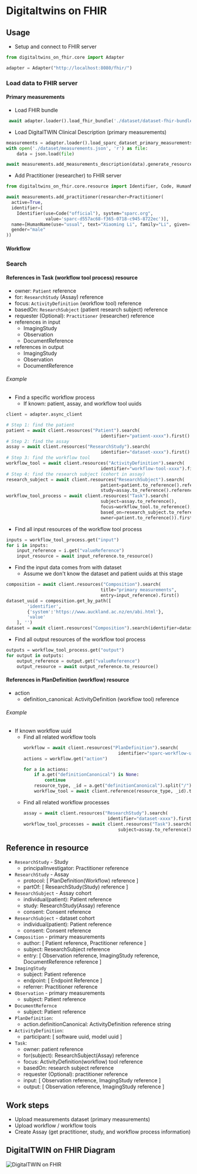 # Digitaltwins on FHIR

## Usage

- Setup and connect to FHIR server

```python
from digitaltwins_on_fhir.core import Adapter

adapter = Adapter("http://localhost:8080/fhir/")
```

### Load data to FHIR server

#### Primary measurements

- Load FHIR bundle
```python
 await adapter.loader().load_fhir_bundle('./dataset/dataset-fhir-bundles')
```
- Load DigitalTWIN Clinical Description (primary measurements)
```python
measurements = adapter.loader().load_sparc_dataset_primary_measurements()
with open('./dataset/measurements.json', 'r') as file:
    data = json.load(file)

await measurements.add_measurements_description(data).generate_resources()
```
- Add Practitioner (researcher) to FHIR server

```python
from digitaltwins_on_fhir.core.resource import Identifier, Code, HumanName, Practitioner

await measurements.add_practitioner(researcher=Practitioner(
  active=True,
  identifier=[
    Identifier(use=Code("official"), system="sparc.org",
               value='sparc-d557ac68-f365-0718-c945-8722ec')],
  name=[HumanName(use="usual", text="Xiaoming Li", family="Li", given=["Xiaoming"])],
  gender="male"
))
```

#### Workflow

### Search
#### References in Task (workflow tool process) resource
- owner: `Patient` reference
- for: `ResearchStudy` (Assay) reference
- focus: `ActivityDefinition` (workflow tool) reference
- basedOn: `ResearchSubject` (patient research subject) reference
- requester (Optional): `Practitioner` (researcher) reference
- references in input
  - ImagingStudy
  - Observation
  - DocumentReference
- references in output
  - ImagingStudy
  - Observation
  - DocumentReference

###### Example

- Find a specific workflow process
  - If known: patient, assay, and workflow tool uuids

```python
client = adapter.async_client

# Step 1: find the patient
patient = await client.resources("Patient").search(
                                    identifier="patient-xxxx").first()
# Step 2: find the assay
assay = await client.resources("ResearchStudy").search(
                                    identifier="dataset-xxxx").first()
# Step 3: find the workflow tool
workflow_tool = await client.resources("ActivityDefinition").search(
                                    identifier="workflow-tool-xxxx").first()
# Step 4: find the research subject (cohort in assay)
research_subject = await client.resources("ResearchSubject").search(
                                    patient=patient.to_reference().reference,
                                    study=assay.to_reference().reference).first()
workflow_tool_process = await client.resources("Task").search(
                                    subject=assay.to_reference(),
                                    focus=workflow_tool.to_reference(),
                                    based_on=research_subject.to_reference(),
                                    owner=patient.to_reference()).first()
```
- Find all input resources of the workflow tool process
```python
inputs = workflow_tool_process.get("input")
for i in inputs:
    input_reference = i.get("valueReference")
    input_resource = await input_reference.to_resource()
```
- Find the input data comes from with dataset
  - Assume we don't know the dataset and patient uuids at this stage
```python
composition = await client.resources("Composition").search(
                                    title="primary measurements", 
                                    entry=input_reference).first()
dataset_uuid = composition.get_by_path([
        'identifier',
        {'system':'https://www.auckland.ac.nz/en/abi.html'},
        'value'
    ], '')
dataset = await client.resources("Composition").search(identifier=dataset_uuid).fetch_all()
```

- Find all output resources of the workflow tool process
```python
outputs = workflow_tool_process.get("output")
for output in outputs:
    output_reference = output.get("valueReference")
    output_resource = await output_reference.to_resource()
```

#### References in PlanDefinition (workflow) resource
- action
  - definition_canonical: ActivityDefinition (workflow tool) reference

###### Example
- If known workflow uuid
  - Find all related workflow tools
    ```python
    workflow = await client.resources("PlanDefinition").search(
                                        identifier="sparc-workflow-uuid-001").first()
    actions = workflow.get("action")
    
    for a in actions:
        if a.get("definitionCanonical") is None:
            continue
        resource_type, _id = a.get("definitionCanonical").split("/")
        workflow_tool = await client.reference(resource_type, _id).to_resource()
    ```
  - Find all related workflow processes
    ```python
    assay = await client.resources("ResearchStudy").search(
                                    identifier="dataset-xxxx").first()
    workflow_tool_processes = await client.resources("Task").search(
                                        subject=assay.to_reference()).fetch_all()
    ```
## Reference in resource
- `ResearchStudy` - Study
  - principalInvestigator: Practitioner reference
- `ResearchStudy` - Assay
  - protocol: [ PlanDefinition(Workflow) reference ]
  - partOf: [ ResearchStudy(Study) reference ]
- `ResearchSubject` - Assay cohort 
  - individual(patient): Patient reference
  - study: ResearchStudy(Assay) reference
  - consent: Consent reference
- `ResearchSubject` - dataset cohort 
  - individual(patient): Patient reference
  - consent: Consent reference
- `Composition` - primary measurements
  - author: [ Patient reference, Practitioner reference ]
  - subject: ResearchSubject reference
  - entry: [ Observation reference, ImagingStudy reference, DocumentReference reference ]
- `ImagingStudy`
  - subject: Patient reference
  - endpoint: [ Endpoint Reference ]
  - referrer: Practitioner reference
- `Observation` - primary measurements
  - subject: Patient reference
- `DocumentRefernce`
  - subject: Patient reference
- `PlanDefinition`:
  - action.definitionCanonical: ActivityDefinition reference string
- `ActivityDefinition`:
  - participant: [ software uuid, model uuid ]
- `Task`:
  - owner: patient reference 
  - for(subject): ResearchSubject(Assay) reference
  - focus: ActivityDefinition(workflow) tool reference
  - basedOn: research subject reference
  - requester (Optional): practitioner reference
  - input: [ Observation reference, ImagingStudy reference ]
  - output: [ Observation reference, ImagingStudy reference ]


## Work steps
- Upload measurements dataset (primary measurements)
- Upload workflow / workflow tools
- Create Assay (get practitioner, study, and workflow process information)

## DigitalTWIN on FHIR Diagram
![DigitalTWIN on FHIR](https://copper3d-brids.github.io/ehr-docs/fhir/03-roadmap/vlatest.png)

